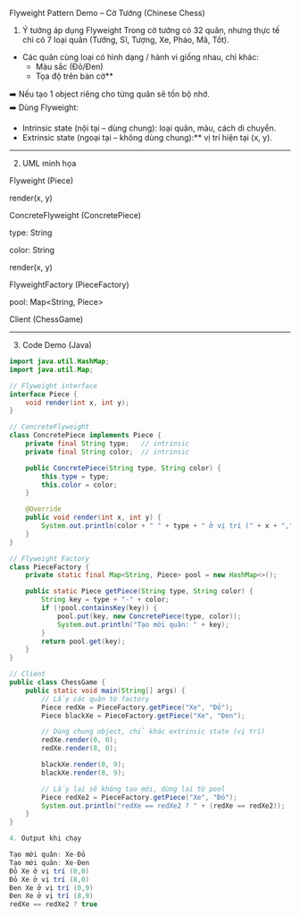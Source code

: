 Flyweight Pattern Demo – Cờ Tướng (Chinese Chess)

1. Ý tưởng áp dụng Flyweight
Trong cờ tướng có 32 quân, nhưng thực tế chỉ có 7 loại quân (Tướng, Sĩ, Tượng, Xe, Pháo, Mã, Tốt).  

- Các quân cùng loại có hình dạng / hành vi giống nhau, chỉ khác:  
  - Màu sắc (Đỏ/Đen)  
  - Tọa độ trên bàn cờ**  

➡️ Nếu tạo 1 object riêng cho từng quân sẽ tốn bộ nhớ.  
➡️ Dùng Flyweight:  
- Intrinsic state (nội tại – dùng chung): loại quân, màu, cách di chuyển.  
- Extrinsic state (ngoại tại – không dùng chung):** vị trí hiện tại (x, y).  

---

2. UML minh họa

Flyweight (Piece)

render(x, y)

ConcreteFlyweight (ConcretePiece)

type: String

color: String

render(x, y)

FlyweightFactory (PieceFactory)

pool: Map<String, Piece>

Client (ChessGame)



---

3. Code Demo (Java)

```java
import java.util.HashMap;
import java.util.Map;

// Flyweight interface
interface Piece {
    void render(int x, int y);
}

// ConcreteFlyweight
class ConcretePiece implements Piece {
    private final String type;   // intrinsic
    private final String color;  // intrinsic

    public ConcretePiece(String type, String color) {
        this.type = type;
        this.color = color;
    }

    @Override
    public void render(int x, int y) {
        System.out.println(color + " " + type + " ở vị trí (" + x + "," + y + ")");
    }
}

// Flyweight Factory
class PieceFactory {
    private static final Map<String, Piece> pool = new HashMap<>();

    public static Piece getPiece(String type, String color) {
        String key = type + "-" + color;
        if (!pool.containsKey(key)) {
            pool.put(key, new ConcretePiece(type, color));
            System.out.println("Tạo mới quân: " + key);
        }
        return pool.get(key);
    }
}

// Client
public class ChessGame {
    public static void main(String[] args) {
        // Lấy các quân từ factory
        Piece redXe = PieceFactory.getPiece("Xe", "Đỏ");
        Piece blackXe = PieceFactory.getPiece("Xe", "Đen");

        // Dùng chung object, chỉ khác extrinsic state (vị trí)
        redXe.render(0, 0);
        redXe.render(8, 0);

        blackXe.render(0, 9);
        blackXe.render(8, 9);

        // Lấy lại sẽ không tạo mới, dùng lại từ pool
        Piece redXe2 = PieceFactory.getPiece("Xe", "Đỏ");
        System.out.println("redXe == redXe2 ? " + (redXe == redXe2));
    }
}

4. Output khi chạy

Tạo mới quân: Xe-Đỏ
Tạo mới quân: Xe-Đen
Đỏ Xe ở vị trí (0,0)
Đỏ Xe ở vị trí (8,0)
Đen Xe ở vị trí (0,9)
Đen Xe ở vị trí (8,9)
redXe == redXe2 ? true
